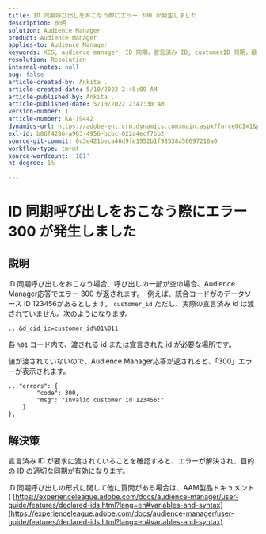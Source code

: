 ```yaml
---
title: ID 同期呼び出しをおこなう際にエラー 300 が発生しました
description: 説明
solution: Audience Manager
product: Audience Manager
applies-to: Audience Manager
keywords: KCS, audience manager, ID 同期，宣言済み ID, customerID 同期，顧客 ID，オンライン同期
resolution: Resolution
internal-notes: null
bug: false
article-created-by: Ankita .
article-created-date: 5/10/2022 2:45:09 AM
article-published-by: Ankita .
article-published-date: 5/10/2022 2:47:30 AM
version-number: 1
article-number: KA-19442
dynamics-url: https://adobe-ent.crm.dynamics.com/main.aspx?forceUCI=1&pagetype=entityrecord&etn=knowledgearticle&id=35259630-0bd0-ec11-a7b5-0022480a8753
exl-id: b86f4286-a903-4956-bcbc-022a4ecf7bb2
source-git-commit: 0c3e421beca46d9fe1952b1f98538a50697216a0
workflow-type: tm+mt
source-wordcount: '181'
ht-degree: 1%

---
```


# ID 同期呼び出しをおこなう際にエラー 300 が発生しました

## 説明


ID 同期呼び出しをおこなう場合、呼び出しの一部が空の場合、Audience Manager応答でエラー 300 が返されます。  例えば、統合コードがのデータソース ID 123456があるとします。 `customer_id` ただし、実際の宣言済み id は渡されていません。次のようになります。

`...&d_cid_ic=customer_id%01%011`

各 `%01` コード内で、渡される id または宣言された id が必要な場所です。

値が渡されていないので、Audience Manager応答が返されると、「300」エラーが表示されます。

```
..."errors": {
        "code": 300,
        "msg": "Invalid customer id 123456:"
    }
},
```

## 解決策


宣言済み ID が要求に渡されていることを確認すると、エラーが解決され、目的の ID の適切な同期が有効になります。

ID 同期呼び出しの形式に関して他に質問がある場合は、AAM製品ドキュメント ( [https://experienceleague.adobe.com/docs/audience-manager/user-guide/features/declared-ids.html?lang=en#variables-and-syntax](https://experienceleague.adobe.com/docs/audience-manager/user-guide/features/declared-ids.html?lang=en#variables-and-syntax).
